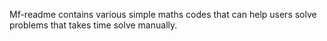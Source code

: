 Mf-readme
contains various simple maths codes that can help users solve problems that takes time  solve manually.

